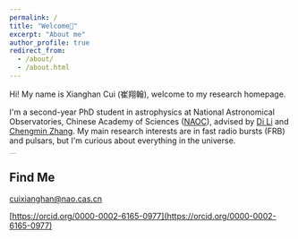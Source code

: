 ```yaml
---
permalink: /
title: "Welcome👋"
excerpt: "About me"
author_profile: true
redirect_from: 
  - /about/
  - /about.html
---
```


Hi! My name is Xianghan Cui (崔翔翰), welcome to my research homepage. 

I'm a second-year PhD student in astrophysics at National Astronomical Observatories, Chinese Academy of Sciences ([NAOC](http://english.nao.cas.cn)), advised by [Di Li](http://groups.bao.ac.cn/ism/english/chiefscientist/202204/t20220415_695884.html) and [Chengmin Zhang](https://people.ucas.ac.cn/~zhangcm?language=en). My main research interests are in fast radio bursts (FRB) and pulsars, but I'm curious about everything in the universe.

<img src="https://cuinotes.github.io/images/camp-lightning.jpeg" alt="camp-lightning" style="zoom: 10%;" />



## Find Me

cuixianghan@nao.cas.cn

[https://orcid.org/0000-0002-6165-0977](https://orcid.org/0000-0002-6165-0977)
